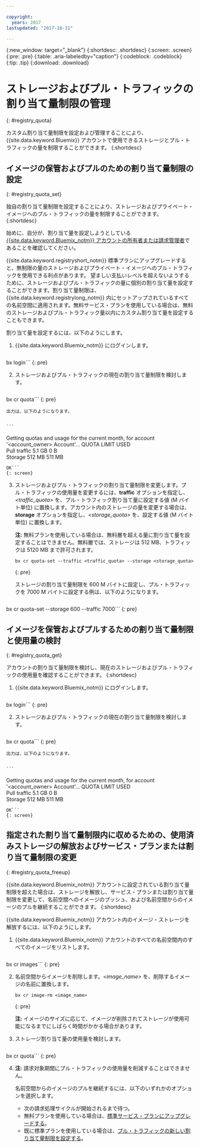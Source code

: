 ```yaml
---

copyright:
  years: 2017
lastupdated: "2017-10-31"

---
```


{:new_window: target="_blank"}
{:shortdesc: .shortdesc}
{:screen: .screen}
{:pre: .pre}
{:table: .aria-labeledby="caption"}
{:codeblock: .codeblock}
{:tip: .tip}
{:download: .download}


# ストレージおよびプル・トラフィックの割り当て量制限の管理
{: #registry_quota}

カスタム割り当て量制限を設定および管理することにより、{{site.data.keyword.Bluemix}} アカウントで使用できるストレージとプル・トラフィックの量を制限することができます。
{:shortdesc}


## イメージの保管およびプルのための割り当て量制限の設定
{: #registry_quota_set}

独自の割り当て量制限を設定することにより、ストレージおよびプライベート・イメージへのプル・トラフィックの量を制限することができます。
{:shortdesc}

始めに、自分が、割り当て量を設定しようとしている [{{site.data.keyword.Bluemix_notm}} アカウントの所有者または請求管理者](../../iam/users_roles.html#userroles)であることを確認してください。

{{site.data.keyword.registryshort_notm}} 標準プランにアップグレードすると、無制限の量のストレージおよびプライベート・イメージへのプル・トラフィックを使用できる利点があります。
望ましい支払いレベルを超えないようするために、ストレージおよびプル・トラフィックの量に個別の割り当て量を設定することができます。割り当て量制限は、{{site.data.keyword.registrylong_notm}} 内にセットアップされているすべての名前空間に適用されます。無料サービス・プランを使用している場合は、無料のストレージおよびプル・トラフィック量以内にカスタム割り当て量を設定することもできます。

割り当て量を設定するには、以下のようにします。

1.  {{site.data.keyword.Bluemix_notm}} にログインします。

    ```
bx login```
    {: pre}

2.  ストレージおよびプル・トラフィックの現在の割り当て量制限を検討します。

    ```
bx cr quota```
    {: pre}

    出力は、以下のようになります。


    ```
Getting quotas and usage for the current month, for account '<account_owner> Account'...
QUOTA          LIMIT    USED   
    Pull traffic   5.1 GB   0 B   
    Storage        512 MB   511 MB   

    OK```
    {: screen}

3.  ストレージおよびプル・トラフィックの割り当て量制限を変更します。プル・トラフィックの使用量を変更するには、**traffic** オプションを指定し、_&lt;traffic_quota&gt;_ を、プル・トラフィック割り当て量に設定する値 (M バイト単位) に置換します。アカウント内のストレージの量を変更する場合は、**storage** オプションを指定し、_&lt;storage_quota&gt;_ を、設定する値 (M バイト単位) に置換します。



    **注:** 無料プランを使用している場合は、無料層を超える量に割り当て量を設定することはできません。無料層では、ストレージは 512 MB、トラフィックは 5120 MB まで許可されます。

    ```
    bx cr quota-set --traffic <traffic_quota> --storage <storage_quota>
    ```
    {: pre}

    ストレージの割り当て量制限を 600 M バイトに設定し、プル・トラフィックを 7000 M バイトに設定する例は、以下のようになります。



    ```
bx cr quota-set --storage 600 --traffic 7000```
    {: pre}


## イメージを保管およびプルするための割り当て量制限と使用量の検討
{: #registry_quota_get}

アカウントの割り当て量制限を検討し、現在のストレージおよびプル・トラフィックの使用量を確認することができます。
{:shortdesc}

1.  {{site.data.keyword.Bluemix_notm}} にログインします。

    ```
bx login```
    {: pre}

2.  ストレージおよびプル・トラフィックの現在の割り当て量制限を検討します。

    ```
bx cr quota```
    {: pre}

    出力は、以下のようになります。


    ```
Getting quotas and usage for the current month, for account '<account_owner> Account'...
QUOTA          LIMIT    USED   
    Pull traffic   5.1 GB   0 B   
    Storage        512 MB   511 MB   

    OK```
    {: screen}


## 指定された割り当て量制限内に収めるための、使用済みストレージの解放およびサービス・プランまたは割り当て量制限の変更
{: #registry_quota_freeup}

{{site.data.keyword.Bluemix_notm}} アカウントに設定されている割り当て量制限を超えた場合は、ストレージを解放し、サービス・プランまたは割り当て量制限を変更して、名前空間へのイメージのプッシュ、および名前空間からのイメージのプルを継続することができます。
{:shortdesc}

{{site.data.keyword.Bluemix_notm}} アカウント内のイメージ・ストレージを解放するには、以下のようにします。

1.  {{site.data.keyword.Bluemix_notm}} アカウントのすべての名前空間内のすべてのイメージをリストします。

    ```
bx cr images```
    {: pre}

2.  名前空間からイメージを削除します。_&lt;image_name&gt;_ を、削除するイメージの名前に置換します。


    ```
    bx cr image-rm <image_name>
    ```
    {: pre}

    **注:** イメージのサイズに応じて、イメージが削除されてストレージが使用可能になるまでにしばらく時間がかかる場合があります。

3.  ストレージ割り当て量の使用量を検討します。

    ```
bx cr quota```
    {: pre}

4. **注:** 請求対象期間にプル・トラフィックの使用量を削減することはできません。

    名前空間からのイメージのプルを継続するには、以下のいずれかのオプションを選択します。

    -   次の請求処理サイクルが開始されるまで待つ。
    -   無料プランを使用している場合は、[標準サービス・プランにアップグレードする](registry_overview.html#registry_plan_upgrade)。
    -   既に標準プランを使用している場合は、[プル・トラフィックの新しい割り当て量制限を設定する](#registry_quota_set)。
